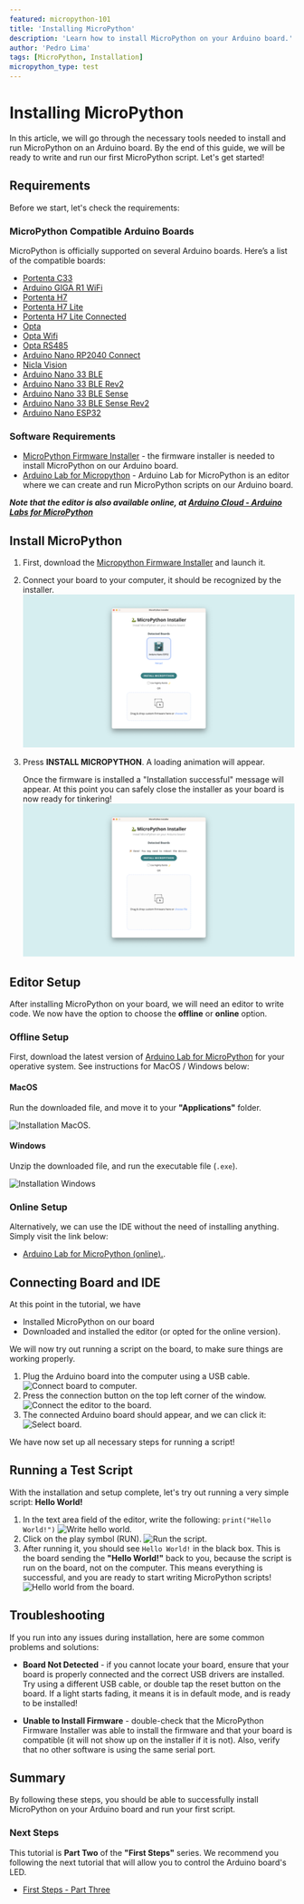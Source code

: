 ```yaml
---
featured: micropython-101
title: 'Installing MicroPython'
description: 'Learn how to install MicroPython on your Arduino board.'
author: 'Pedro Lima'
tags: [MicroPython, Installation]
micropython_type: test
---
```


# Installing MicroPython

In this article, we will go through the necessary tools needed to install and run MicroPython on an Arduino board. By the end of this guide, we will be ready to write and run our first MicroPython script. Let's get started!

## Requirements

Before we start, let's check the requirements:

### MicroPython Compatible Arduino Boards

MicroPython is officially supported on several Arduino boards. Here’s a list of the compatible boards:

- [Portenta C33](https://store.arduino.cc/products/portenta-c33)
- [Arduino GIGA R1 WiFi](https://store.arduino.cc/products/arduino-giga-r1-wifi)
- [Portenta H7](https://store.arduino.cc/products/portenta-h7)
- [Portenta H7 Lite](https://store.arduino.cc/products/portenta-h7-lite)
- [Portenta H7 Lite Connected](https://store.arduino.cc/products/portenta-h7-lite-connected)
- [Opta](https://store.arduino.cc/products/opta)
- [Opta Wifi](https://store.arduino.cc/products/opta-wifi)
- [Opta RS485](https://store.arduino.cc/products/opta-rs485)
- [Arduino Nano RP2040 Connect](https://store.arduino.cc/products/arduino-nano-rp2040-connect)
- [Nicla Vision](https://store.arduino.cc/products/nicla-vision)
- [Arduino Nano 33 BLE](https://store.arduino.cc/products/arduino-nano-33-ble)
- [Arduino Nano 33 BLE Rev2](https://store.arduino.cc/products/arduino-nano-33-ble-rev2)
- [Arduino Nano 33 BLE Sense](https://store.arduino.cc/products/arduino-nano-33-ble-sense)
- [Arduino Nano 33 BLE Sense Rev2](https://store.arduino.cc/products/arduino-nano-33-ble-sense-rev2)
- [Arduino Nano ESP32](https://store.arduino.cc/products/arduino-nano-esp32)


### Software Requirements

- [MicroPython Firmware Installer](https://labs.arduino.cc/en/labs/micropython-installer) - the firmware installer is needed to install MicroPython on our Arduino board. 
- [Arduino Lab for Micropython](https://labs.arduino.cc/en/labs/micropython) - Arduino Lab for MicroPython is an editor where we can create and run MicroPython scripts on our Arduino board.

***Note that the editor is also available online, at [Arduino Cloud - Arduino Labs for MicroPython](https://lab-micropython.arduino.cc/)***

## Install MicroPython

1. First, download the [Micropython Firmware Installer](https://labs.arduino.cc/en/labs/micropython-installer) and launch it.
2. Connect your board to your computer, it should be recognized by the installer.
    ![Arduino Nano ESP32 detected!](./assets/board-selected.png)
3. Press **INSTALL MICROPYTHON**. A loading animation will appear.

    Once the firmware is installed a "Installation successful" message will appear. At this point you can safely close the  installer as your board is now ready for tinkering!
    ![Firmware Successfully Uploaded!](./assets/flashed.png)

## Editor Setup

After installing MicroPython on your board, we will need an editor to write code. We now have the option to choose the **offline** or **online** option.

### Offline Setup

First, download the latest version of [Arduino Lab for MicroPython](https://labs.arduino.cc/en/labs/micropython) for your operative system. See instructions for MacOS / Windows below:

#### MacOS

Run the downloaded file, and move it to your **"Applications"** folder.

![Installation MacOS.]()

#### Windows

Unzip the downloaded file, and run the executable file (`.exe`). 

![Installation Windows]()

### Online Setup

Alternatively, we can use the IDE without the need of installing anything. Simply visit the link below:
- [Arduino Lab for MicroPython (online).](https://lab-micropython.arduino.cc/).

## Connecting Board and IDE

At this point in the tutorial, we have
- Installed MicroPython on our board
- Downloaded and installed the editor (or opted for the online version).

We will now try out running a script on the board, to make sure things are working properly.

1. Plug the Arduino board into the computer using a USB cable.
    ![Connect board to computer.]()
2. Press the connection button on the top left corner of the window.
    ![Connect the editor to the board.]()
3. The connected Arduino board should appear, and we can click it:
    ![Select board.]()

We have now set up all necessary steps for running a script!

## Running a Test Script

With the installation and setup complete, let's try out running a very simple script: **Hello World!**

1. In the text area field of the editor, write the following: `print("Hello World!")`
   ![Write hello world.]()
2. Click on the play symbol (RUN).
   ![Run the script.]()
3. After running it, you should see `Hello World!` in the black box. This is the board sending the **"Hello World!"** back to you, because the script is run on the board, not on the computer. This means everything is successful, and you are ready to start writing MicroPython scripts! 
   ![Hello world from the board.]()

## Troubleshooting

If you run into any issues during installation, here are some common problems and solutions:

- **Board Not Detected** - if you cannot locate your board, ensure that your board is properly connected and the correct USB drivers are installed. Try using a different USB cable, or double tap the reset button on the board. If a light starts fading, it means it is in default mode, and is ready to be installed!

- **Unable to Install Firmware** - double-check that the MicroPython Firmware Installer was able to install the firmware and that your board is compatible (it will not show up on the installer if it is not). Also, verify that no other software is using the same serial port.

## Summary

By following these steps, you should be able to successfully install MicroPython on your Arduino board and run your first script.

### Next Steps

This tutorial is **Part Two** of the **"First Steps"** series. We recommend you following the next tutorial that will allow you to control the Arduino board's LED.
- [First Steps - Part Three]()
 

